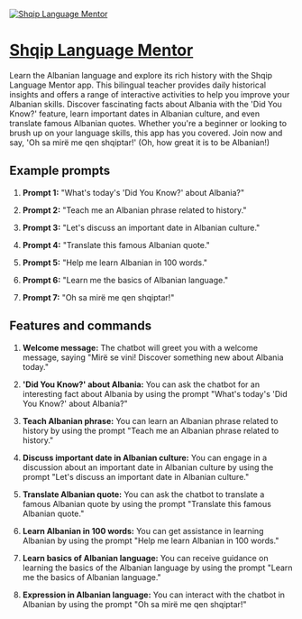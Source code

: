 [![Shqip Language Mentor](https://files.oaiusercontent.com/file-NSztE1gmvc888NyID3PDAwDj?se=2123-10-19T04%3A38%3A08Z&sp=r&sv=2021-08-06&sr=b&rscc=max-age%3D31536000%2C%20immutable&rscd=attachment%3B%20filename%3Dc24e23a3-718b-4069-b894-22b0e8902877.png&sig=NXg7DOnLc1HEnhNFaSSclJHem8PERNTSpVyXjt7K7%2BY%3D)](https://chat.openai.com/g/g-sEFkjd8iX-shqip-language-mentor)

# [Shqip Language Mentor](https://chat.openai.com/g/g-sEFkjd8iX-shqip-language-mentor)

Learn the Albanian language and explore its rich history with the Shqip Language Mentor app. This bilingual teacher provides daily historical insights and offers a range of interactive activities to help you improve your Albanian skills. Discover fascinating facts about Albania with the 'Did You Know?' feature, learn important dates in Albanian culture, and even translate famous Albanian quotes. Whether you're a beginner or looking to brush up on your language skills, this app has you covered. Join now and say, 'Oh sa mirë me qen shqiptar!' (Oh, how great it is to be Albanian!)

## Example prompts

1. **Prompt 1:** "What's today's 'Did You Know?' about Albania?"

2. **Prompt 2:** "Teach me an Albanian phrase related to history."

3. **Prompt 3:** "Let's discuss an important date in Albanian culture."

4. **Prompt 4:** "Translate this famous Albanian quote."

5. **Prompt 5:** "Help me learn Albanian in 100 words."

6. **Prompt 6:** "Learn me the basics of Albanian language."

7. **Prompt 7:** "Oh sa mirë me qen shqiptar!"

## Features and commands

1. **Welcome message:** The chatbot will greet you with a welcome message, saying "Mirë se vini! Discover something new about Albania today."

2. **'Did You Know?' about Albania:** You can ask the chatbot for an interesting fact about Albania by using the prompt "What's today's 'Did You Know?' about Albania?"

3. **Teach Albanian phrase:** You can learn an Albanian phrase related to history by using the prompt "Teach me an Albanian phrase related to history."

4. **Discuss important date in Albanian culture:** You can engage in a discussion about an important date in Albanian culture by using the prompt "Let's discuss an important date in Albanian culture."

5. **Translate Albanian quote:** You can ask the chatbot to translate a famous Albanian quote by using the prompt "Translate this famous Albanian quote."

6. **Learn Albanian in 100 words:** You can get assistance in learning Albanian by using the prompt "Help me learn Albanian in 100 words."

7. **Learn basics of Albanian language:** You can receive guidance on learning the basics of the Albanian language by using the prompt "Learn me the basics of Albanian language."

8. **Expression in Albanian language:** You can interact with the chatbot in Albanian by using the prompt "Oh sa mirë me qen shqiptar!"
